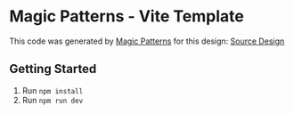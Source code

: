 # Magic Patterns - Vite Template

This code was generated by [Magic Patterns](https://magicpatterns.com) for this design: [Source Design](https://www.magicpatterns.com/c/dry6hf9u1w841kdwzmzbxu)

## Getting Started

1. Run `npm install`
2. Run `npm run dev`
